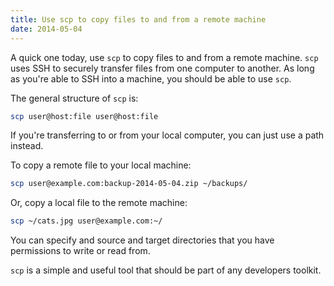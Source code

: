 ```yaml
---
title: Use scp to copy files to and from a remote machine
date: 2014-05-04
---
```

A quick one today, use `scp` to copy files to and from a remote machine. `scp` uses SSH to securely transfer files from one computer to another. As long as you're able to SSH into a machine, you should be able to use `scp`.

The general structure of `scp` is:

```bash
scp user@host:file user@host:file
```

If you're transferring to or from your local computer, you can just use a path instead.

To copy a remote file to your local machine:

```bash
scp user@example.com:backup-2014-05-04.zip ~/backups/
```

Or, copy a local file to the remote machine:

```bash
scp ~/cats.jpg user@example.com:~/
```

You can specify and source and target directories that you have permissions to write or read from.

`scp` is a simple and useful tool that should be part of any developers toolkit.
